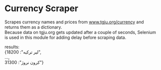 # Currency Scraper

Scrapes currency names and prices from www.tgju.org/currency and returns them as a dictionary. <br>
Because data on tgju.org gets updated after a couple of seconds, Selenium is used in this module for adding delay before scraping data.

results:<br>
{لیر ترکیه": 18200",<br>
...,<br>
کرون نروژ": 31300"}
